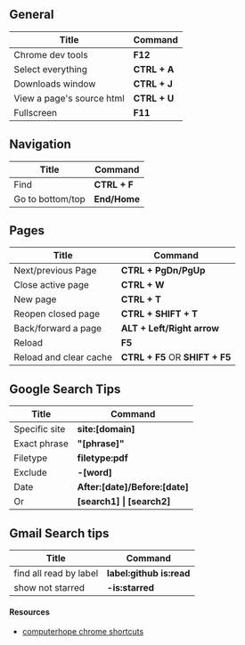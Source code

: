 ## General
 | Title                     | Command      |
 | ------------------------- | ------------ |
 | Chrome dev tools          | **F12**      |
 | Select everything         | **CTRL + A** |
 | Downloads window          | **CTRL + J** |
 | View a page's source html | **CTRL + U** |
 | Fullscreen                | **F11**      |


## Navigation
 | Title            | Command      |
 | ---------------- | ------------ |
 | Find             | **CTRL + F** |
 | Go to bottom/top | **End/Home** |

## Pages
 | Title                  | Command                         |
 | ---------------------- | ------------------------------- |
 | Next/previous Page     | **CTRL + PgDn/PgUp**            |
 | Close active page      | **CTRL + W**                    |
 | New page               | **CTRL + T**                    |
 | Reopen closed page     | **CTRL + SHIFT + T**            |
 | Back/forward a page    | **ALT + Left/Right arrow**      |
 | Reload                 | **F5**                          |
 | Reload and clear cache | **CTRL + F5** OR **SHIFT + F5** |

 ## Google Search Tips
 | Title         | Command                        |
 | ------------- | ------------------------------ |
 | Specific site | **site:[domain]**              |
 | Exact phrase  | **"[phrase]"**                 |
 | Filetype      | **filetype:pdf**               |
 | Exclude       | **-[word]**                    |
 | Date          | **After:[date]/Before:[date]** |
 | Or            | **[search1] \| [search2]**     |


 ## Gmail Search tips
 | Title                  | Command                  |
 | ---------------------- | ------------------------ |
 | find all read by label | **label:github is:read** |
 | show not starred       | **-is:starred**          |

#### Resources
- [computerhope chrome shortcuts](https://www.computerhope.com/shortcut/chrome.htm)